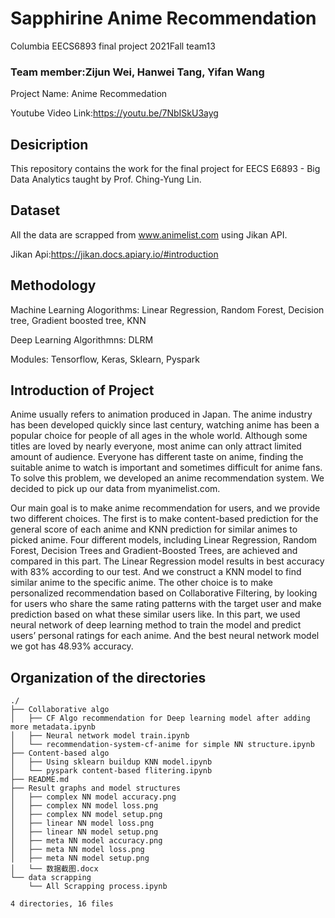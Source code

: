 # Sapphirine Anime Recommendation
Columbia EECS6893 final project 2021Fall team13

### Team member:Zijun Wei, Hanwei Tang, Yifan Wang

Project Name: Anime Recommedation

Youtube Video Link:https://youtu.be/7NbISkU3ayg

## Desicription
This repository contains the work for the final project for EECS E6893 - Big Data Analytics taught by Prof. Ching-Yung Lin.

## Dataset
All the data are scrapped from www.animelist.com using Jikan API.

Jikan Api:https://jikan.docs.apiary.io/#introduction

## Methodology
Machine Learning Alogorithms: Linear Regression, Random Forest, Decision tree, Gradient boosted tree, KNN

Deep Learning Algorithmns: DLRM

Modules: Tensorflow, Keras, Sklearn, Pyspark

## Introduction of Project

Anime usually refers to animation produced in Japan. The anime industry has been developed quickly since last century, watching anime has been a popular choice for people of all ages in the whole world. Although some titles are loved by nearly everyone, most anime can only attract limited amount of audience. Everyone has different taste on anime, finding the suitable anime to watch is important and sometimes difficult for anime fans. To solve this problem, we developed an anime recommendation system. We decided to pick up our data from myanimelist.com.

Our main goal is to make anime recommendation for users, and we provide two different choices. The first is to make content-based prediction for the general score of each anime and KNN prediction for similar animes to picked anime. Four different models, including Linear Regression, Random Forest, Decision Trees and Gradient-Boosted Trees, are achieved and compared in this part. The Linear Regression model results in best accuracy with 83% according to our test. And we construct a KNN model to find similar anime to the specific anime. The other choice is to make personalized recommendation based on Collaborative Filtering, by looking for users who share the same rating patterns with the target user and make prediction based on what these similar users like. In this part, we used neural network of deep learning method to train the model and predict users’ personal ratings for each anime. And the best neural network model we got has 48.93% accuracy.


## Organization of the directories
```
./
├── Collaborative algo
│   ├── CF Algo recommendation for Deep learning model after adding more metadata.ipynb
│   ├── Neural network model train.ipynb
│   └── recommendation-system-cf-anime for simple NN structure.ipynb
├── Content-based algo
│   ├── Using sklearn buildup KNN model.ipynb
│   └── pyspark content-based flitering.ipynb
├── README.md
├── Result graphs and model structures
│   ├── complex NN model accuracy.png
│   ├── complex NN model loss.png
│   ├── complex NN model setup.png
│   ├── linear NN model loss.png
│   ├── linear NN model setup.png
│   ├── meta NN model accuracy.png
│   ├── meta NN model loss.png
│   ├── meta NN model setup.png
│   └── 数据截图.docx
└── data scrapping
    └── All Scrapping process.ipynb

4 directories, 16 files
```
